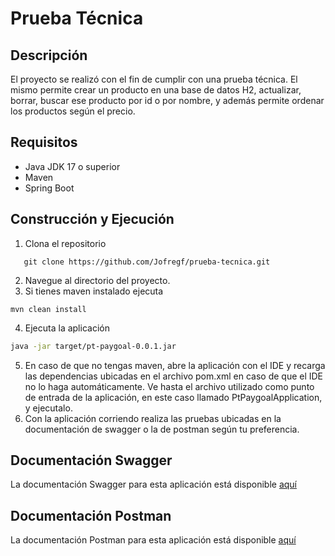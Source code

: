 # Prueba Técnica

## Descripción
El proyecto se realizó con el fin de cumplir con una prueba técnica. El mismo permite crear un producto en una base de 
datos H2, actualizar, borrar, buscar ese producto por id o por nombre, y además permite ordenar los productos según el 
precio.

## Requisitos
* Java JDK 17 o superior
* Maven
* Spring Boot

## Construcción y Ejecución
1. Clona el repositorio
```
   git clone https://github.com/Jofregf/prueba-tecnica.git
```
2. Navegue al directorio del proyecto.
3. Si tienes maven instalado ejecuta
```
mvn clean install
```
4. Ejecuta la aplicación
```bash
java -jar target/pt-paygoal-0.0.1.jar
```
5. En caso de que no tengas maven, abre la aplicación con el IDE y recarga las dependencias ubicadas en el 
archivo pom.xml en caso de que el IDE no lo haga automáticamente. Ve hasta el archivo utilizado como punto de entrada de
la aplicación, en este caso llamado PtPaygoalApplication, y ejecutalo.
6. Con la aplicación corriendo realiza las pruebas ubicadas en la documentación de swagger o la de postman según 
tu preferencia.

## Documentación Swagger
La documentación Swagger para esta aplicación está disponible [aquí](http://localhost:8080/doc/swagger-ui/index.html#/)

## Documentación Postman
La documentación Postman para esta aplicación está disponible [aquí](https://documenter.getpostman.com/view/18289711/2s9YyvC1e8)

